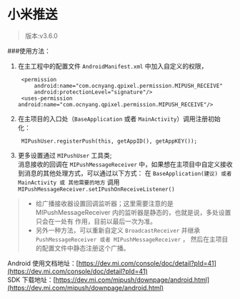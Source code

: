 # 小米推送

>版本:v3.6.0  

###使用方法：  
1. 在主工程中的配置文件 `AndroidManifest.xml` 中加入自定义的权限，  

        <permission
            android:name="com.ocnyang.qpixel.permission.MIPUSH_RECEIVE"
            android:protectionLevel="signature"/>
        <uses-permission android:name="com.ocnyang.qpixel.permission.MIPUSH_RECEIVE"/>
    
2. 在主项目的入口处（`BaseApplication` 或者 `MainActivity`）调用注册初始化：

        MIPushUser.registerPush(this, getAppID(), getAppKEY());

3. 更多设置通过 `MIPushUser` 工具类;  
消息接收的回调在 `MIPushMessageReceiver` 中，如果想在主项目中自定义接收到消息的其他处理方式，可以通过以下方式：
在 `BaseApplication(建议) 或者 MainActivity 或 其他需要的地方` 调用 `MIPushMessageReceiver.setIPushOnReceiveListener()` 
> * 给广播接收器设置回调监听器；这里需要注意的是 MIPushMessageReceiver 内的监听器是静态的，也就是说，多处设置只会在一处有
作用，目前以最后一次为准。  
> * 另外一种方法，可以重新自定义 `BroadcastReceiver` 并继承 `PushMessageReceiver 或者 MIPushMessageReceiver` ，
然后在主项目的配置文件中静态注册这个广播。

Android 使用文档地址：[https://dev.mi.com/console/doc/detail?pId=41](https://dev.mi.com/console/doc/detail?pId=41)  
SDK 下载地址：[https://dev.mi.com/mipush/downpage/android.html](https://dev.mi.com/mipush/downpage/android.html)  



